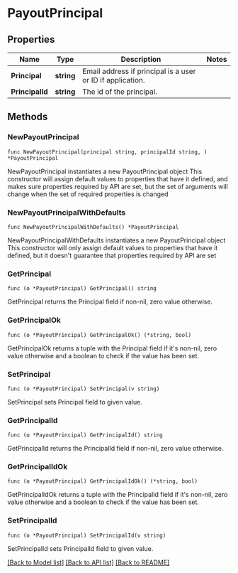 # PayoutPrincipal

## Properties

Name | Type | Description | Notes
------------ | ------------- | ------------- | -------------
**Principal** | **string** | Email address if principal is a user or ID if application. | 
**PrincipalId** | **string** | The id of the principal. | 

## Methods

### NewPayoutPrincipal

`func NewPayoutPrincipal(principal string, principalId string, ) *PayoutPrincipal`

NewPayoutPrincipal instantiates a new PayoutPrincipal object
This constructor will assign default values to properties that have it defined,
and makes sure properties required by API are set, but the set of arguments
will change when the set of required properties is changed

### NewPayoutPrincipalWithDefaults

`func NewPayoutPrincipalWithDefaults() *PayoutPrincipal`

NewPayoutPrincipalWithDefaults instantiates a new PayoutPrincipal object
This constructor will only assign default values to properties that have it defined,
but it doesn't guarantee that properties required by API are set

### GetPrincipal

`func (o *PayoutPrincipal) GetPrincipal() string`

GetPrincipal returns the Principal field if non-nil, zero value otherwise.

### GetPrincipalOk

`func (o *PayoutPrincipal) GetPrincipalOk() (*string, bool)`

GetPrincipalOk returns a tuple with the Principal field if it's non-nil, zero value otherwise
and a boolean to check if the value has been set.

### SetPrincipal

`func (o *PayoutPrincipal) SetPrincipal(v string)`

SetPrincipal sets Principal field to given value.


### GetPrincipalId

`func (o *PayoutPrincipal) GetPrincipalId() string`

GetPrincipalId returns the PrincipalId field if non-nil, zero value otherwise.

### GetPrincipalIdOk

`func (o *PayoutPrincipal) GetPrincipalIdOk() (*string, bool)`

GetPrincipalIdOk returns a tuple with the PrincipalId field if it's non-nil, zero value otherwise
and a boolean to check if the value has been set.

### SetPrincipalId

`func (o *PayoutPrincipal) SetPrincipalId(v string)`

SetPrincipalId sets PrincipalId field to given value.



[[Back to Model list]](../README.md#documentation-for-models) [[Back to API list]](../README.md#documentation-for-api-endpoints) [[Back to README]](../README.md)


